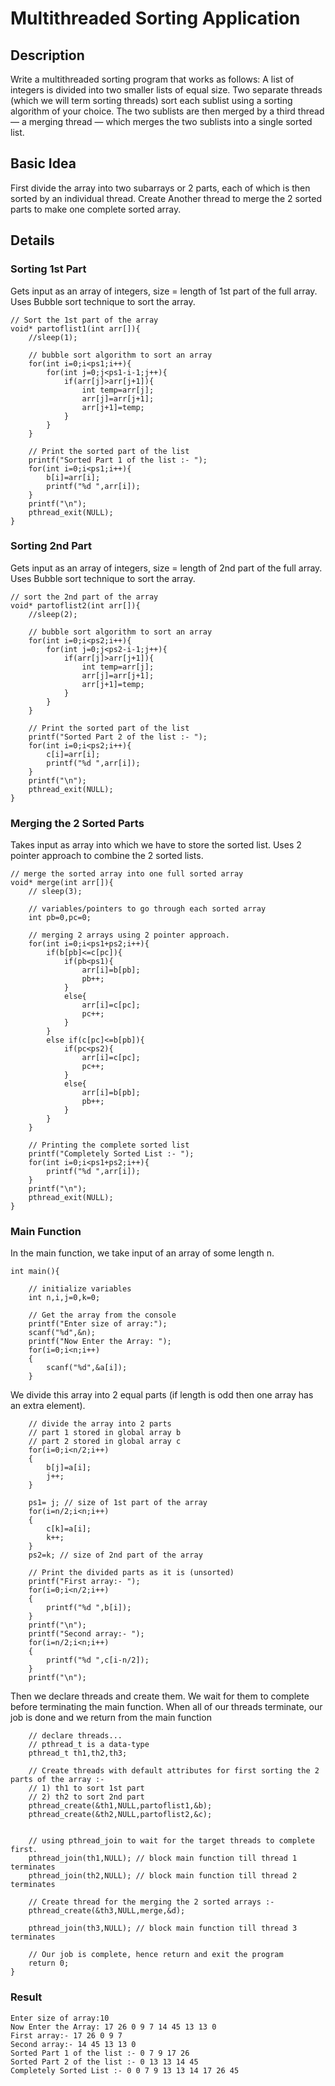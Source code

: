 # Multithreaded Sorting Application

## Description
Write a multithreaded sorting program that works as follows: A list of integers is divided into two smaller lists of equal size. Two separate threads (which we will term sorting threads) sort each sublist using a sorting algorithm of your choice. The two sublists are then merged by a third thread — a merging thread — which merges the two sublists into a single sorted list.

## Basic Idea
First divide the array into two subarrays or 2 parts, each of which is then sorted by an individual thread. Create Another thread to merge the 2 sorted parts to make one complete sorted array.

## Details

### Sorting 1st Part
Gets input as an array of integers, size = length of 1st part of the full array. Uses Bubble sort technique to sort the array.
```
// Sort the 1st part of the array
void* partoflist1(int arr[]){
    //sleep(1);

    // bubble sort algorithm to sort an array
    for(int i=0;i<ps1;i++){
        for(int j=0;j<ps1-i-1;j++){
            if(arr[j]>arr[j+1]){
                int temp=arr[j];
                arr[j]=arr[j+1];
                arr[j+1]=temp;
            }
        }
    }

    // Print the sorted part of the list
    printf("Sorted Part 1 of the list :- ");
    for(int i=0;i<ps1;i++){
        b[i]=arr[i];
        printf("%d ",arr[i]);
    }
    printf("\n");
    pthread_exit(NULL);
}
```
### Sorting 2nd Part
Gets input as an array of integers, size = length of 2nd part of the full array. Uses Bubble sort technique to sort the array.
```
// sort the 2nd part of the array
void* partoflist2(int arr[]){
    //sleep(2);

    // bubble sort algorithm to sort an array
    for(int i=0;i<ps2;i++){
        for(int j=0;j<ps2-i-1;j++){
            if(arr[j]>arr[j+1]){
                int temp=arr[j];
                arr[j]=arr[j+1];
                arr[j+1]=temp;
            }
        }
    }

    // Print the sorted part of the list
    printf("Sorted Part 2 of the list :- ");
    for(int i=0;i<ps2;i++){
        c[i]=arr[i];
        printf("%d ",arr[i]);
    }
    printf("\n");
    pthread_exit(NULL);
}
```
### Merging the 2 Sorted Parts
Takes input as array into which we have to store the sorted list. Uses 2 pointer approach to combine the 2 sorted lists.
```
// merge the sorted array into one full sorted array
void* merge(int arr[]){
    // sleep(3);

    // variables/pointers to go through each sorted array
    int pb=0,pc=0;

    // merging 2 arrays using 2 pointer approach.
    for(int i=0;i<ps1+ps2;i++){
        if(b[pb]<=c[pc]){
            if(pb<ps1){
                arr[i]=b[pb];
                pb++;
            }
            else{
                arr[i]=c[pc];
                pc++;
            }
        }
        else if(c[pc]<=b[pb]){
            if(pc<ps2){
                arr[i]=c[pc];
                pc++;
            }
            else{
                arr[i]=b[pb];
                pb++;
            }
        }
    }

    // Printing the complete sorted list
    printf("Completely Sorted List :- ");
    for(int i=0;i<ps1+ps2;i++){
        printf("%d ",arr[i]);
    }
    printf("\n");
    pthread_exit(NULL);
}
```
### Main Function
In the main function, we take input of an array of some length n.
```
int main(){

    // initialize variables
    int n,i,j=0,k=0;

    // Get the array from the console
    printf("Enter size of array:");
    scanf("%d",&n);
    printf("Now Enter the Array: ");
    for(i=0;i<n;i++)
    {
        scanf("%d",&a[i]);
    }
```
We divide this array into 2 equal parts (if length is odd then one array has an extra element).
```
    // divide the array into 2 parts
    // part 1 stored in global array b
    // part 2 stored in global array c
    for(i=0;i<n/2;i++)
    {
        b[j]=a[i];
        j++;
    }
    
    ps1= j; // size of 1st part of the array
    for(i=n/2;i<n;i++)
    {
        c[k]=a[i];
        k++;
    }
    ps2=k; // size of 2nd part of the array
    
    // Print the divided parts as it is (unsorted)
    printf("First array:- ");
    for(i=0;i<n/2;i++)
    {
        printf("%d ",b[i]);
    }
    printf("\n");
    printf("Second array:- ");
    for(i=n/2;i<n;i++)
    {
        printf("%d ",c[i-n/2]);
    }
    printf("\n");
```

Then we declare threads and create them. We wait for them to complete before terminating the main function. When all of our threads terminate, our job is done and we return from the main function
```
    // declare threads...
    // pthread_t is a data-type
    pthread_t th1,th2,th3;
    
    // Create threads with default attributes for first sorting the 2 parts of the array :- 
    // 1) th1 to sort 1st part
    // 2) th2 to sort 2nd part
    pthread_create(&th1,NULL,partoflist1,&b);
    pthread_create(&th2,NULL,partoflist2,&c);
    

    // using pthread_join to wait for the target threads to complete first.
    pthread_join(th1,NULL); // block main function till thread 1 terminates
    pthread_join(th2,NULL); // block main function till thread 2 terminates

    // Create thread for the merging the 2 sorted arrays :-
    pthread_create(&th3,NULL,merge,&d);
    
    pthread_join(th3,NULL); // block main function till thread 3 terminates
    
    // Our job is complete, hence return and exit the program
    return 0;
}
```

### Result
```
Enter size of array:10 
Now Enter the Array: 17 26 0 9 7 14 45 13 13 0
First array:- 17 26 0 9 7 
Second array:- 14 45 13 13 0 
Sorted Part 1 of the list :- 0 7 9 17 26 
Sorted Part 2 of the list :- 0 13 13 14 45 
Completely Sorted List :- 0 0 7 9 13 13 14 17 26 45
```

